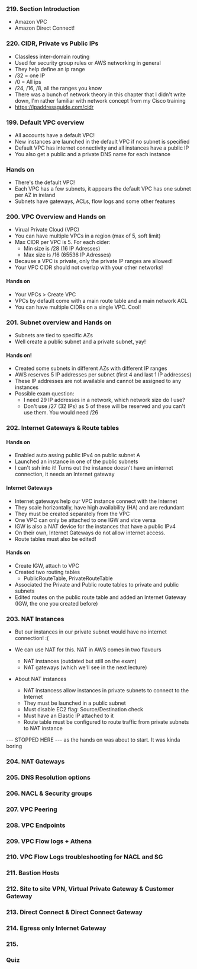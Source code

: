 ### 219. Section Introduction
- Amazon VPC
- Amazon Direct Connect!

### 220. CIDR, Private vs Public IPs 
- Classless inter-domain routing
- Used for security group rules or AWS networking in general
- They help define an ip range
- /32 = one IP
- /0 = All ips
- /24, /16, /8, all the ranges you know
- There was a bunch of network theory in this chapter that I didn't write down, I'm rather familiar with network concept from my Cisco training
- https://ipaddressguide.com/cidr

### 199. Default VPC overview
- All accounts have a default VPC!
- New instances are launched in the default VPC if no subnet is specified
- Default VPC has internet connectivity and all instances have a public IP
- You also get a public and a private DNS name for each instance 

### Hands on
- There's the default VPC!
- Each VPC has a few subnets, it appears the default VPC has one subnet per AZ in ireland
- Subnets have gateways, ACLs, flow logs and some other features

### 200. VPC Overview and Hands on
- Virual Private Cloud (VPC)
- You can have multiple VPCs in a region (max of 5, soft limit)
- Max CIDR per VPC is 5. For each cider:
    - Min size is /28 (16 IP Adresses)
    - Max size is /16 (65536 IP Adresses)
- Because a VPC is private, only the private IP ranges are allowed! 
- Your VPC CIDR should not overlap with your other networks!

#### Hands on
- Your VPCs > Create VPC
- VPCs by default come with a main route table and a main network ACL
- You can have multiple CIDRs on a single VPC. Cool!

### 201. Subnet overview and Hands on
- Subnets are tied to specific AZs
- Well create a public subnet and a private subnet, yay!

#### Hands on!
- Created some subnets in different AZs with different IP ranges
- AWS reserves 5 IP addresses per subnet (first 4 and last 1 IP addresses)
- These IP addresses are not available and cannot be assigned to any instances
- Possible exam question:
    - I need 29 IP addresses in a network, which network size do I use?
    - Don't use /27 (32 IPs) as 5 of these will be reserved and you can't use them. You would need /26

### 202. Internet Gateways & Route tables

#### Hands on
- Enabled auto assing public IPv4 on public subnet A
- Launched an instance in one of the public subnets
- I can't ssh into it! Turns out the instance doesn't have an internet connection, it needs an Internet gateway

#### Internet Gateways
- Internet gateways help our VPC instance connect with the Internet
- They scale horizontally, have high availability (HA) and are redundant
- They must be created separately from the VPC
- One VPC can only be attached to one IGW and vice versa
- IGW is also a NAT device for the instances that have a public IPv4
- On their own, Internet Gateways do not allow internet access.
- Route tables must also be edited!

#### Hands on
- Create IGW, attach to VPC
- Created two routing tables
    - PublicRouteTable, PrivateRouteTable
- Associated the Private and Public route tables to private and public subnets
- Edited routes on the public route table and added an Internet Gateway (IGW, the one you created before)

### 203. NAT Instances
- But our instances in our private subnet would have no internet connection! :(
- We can use NAT for this. NAT in AWS comes in two flavours
    - NAT instances (outdated but still on the exam) 
    - NAT gateways (which we'll see in the next lecture)

- About NAT instances
    - NAT instancess allow instances in private subnets to connect to the Internet
    - They must be launched in a public subnet
    - Must disable EC2 flag: Source/Destination check
    - Must have an Elastic IP attached to it
    - Route table must be configured to route traffic from private subnets to NAT instance

--- STOPPED HERE --- as the hands on was about to start. It was kinda boring 
    
### 204. NAT Gateways

### 205. DNS Resolution options

### 206. NACL & Security groups

### 207. VPC Peering

### 208. VPC Endpoints

### 209. VPC Flow logs + Athena

### 210. VPC Flow Logs troubleshooting for NACL and SG

### 211. Bastion Hosts

### 212. Site to site VPN, Virtual Private Gateway & Customer Gateway

### 213. Direct Connect & Direct Connect Gateway

### 214. Egress only Internet Gateway

### 215. 

### Quiz
